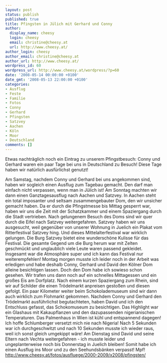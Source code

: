 ```yaml
---
layout: post
status: publish
published: true
title: Pfingsten in Jülich mit Gerhard und Conny
author:
  display_name: cheesy
  login: cheesy
  email: christine@cheesy.at
  url: http://www.cheesy.at/
author_login: cheesy
author_email: christine@cheesy.at
author_url: http://www.cheesy.at/
wordpress_id: 60
wordpress_url: http://www.cheesy.at/wordpress/?p=60
date: '2008-05-14 00:00:00 +0100'
date_gmt: '2008-05-13 22:00:00 +0100'
categories:
- Ausflug
- Feste
- Familie
- Fotos
- Conny
- Gerhard
- Pfingsten
- Satzvey
- Aachen
- Köln
- Moor
- Deutschland
comments: []
---
```

<!--:de--><!-- 4961-->Etwas nachträglich noch ein Eintrag zu unserem Pfingstbesuch: Conny und Gerhard waren ein paar Tage bei uns in Deutschland zu Besuch! Diese Tage haben wir natürlich ausfürlichst genutzt!
Am Samstag, nachdem Conny und Gerhard bei uns angekommen sind, haben wir sogleich einen Ausflug zum Tagebau gemacht. Den darf man einfach nicht verpassen, wenn man in Jülich ist!
Am Sonntag machten wir dann einen Ganztagesausflug nach Aachen und Satzvey. In Aachen steht ein total imposanter und seltsam zusammengebauter Dom, den wir unsicher gemacht haben. Da er durch die Pfingstmesse bis Mittag gesperrt war, haben wir uns die Zeit mit der Schatzkammer und einem Spaziergang durch die Stadt vertrieben. Nach gelungenem Besuch des Doms sind wir quer durch die Eifel nach Satzvey weitergefahren. Satzvey haben wir uns ausgesucht, weil gegenüber von unserer Wohnung in Juelich ein Plakat vom Ritterfestival Satzvey hing. Und dieses Mittelalterfestival war wirklich gelungen. Die Burg Satzvey bietet eine wunderschöne Kulisse für das Festival. Die gesamte Gegend um die Burg herum war mit Zelten geschmückt und unglaublich viele Leute waren passend gekleidet. Insgesamt war die Atmosphäre super und ich kann das Festival nur weiterempfehlen!
Montag morgen musste ich leider noch in der Arbeit was erledigen und habe deshalb Conny, Gerhard und David den Kölner Dom alleine besichtigen lassen. Doch den Dom habe ich sowieso schon gesehen. Wir trafen uns dann noch auf ein schnelles Mittagessen und ein großes Eis am Dorfplatz. Nach einem kurzen Spaziergang zum Rhein, sind wir auf Schilder die einen Trödelmarkt anpreisen gestoßen und diesen gefolgt. Ein paar Kilometer weiter beim Schokolademuseum sind wir dann auch wirklich zum Flohmarkt gekommen. Nachdem Conny und Gerhard den Trödelmarkt ausführlichst begutachteten, haben David und ich den Entschluss gefasst, das Schokomuseum zu besichtigen. Das Highlight war ein Glashaus mit Kakaupflanzen und den dazupassenden nigerianischen Temperaturen. Das Palmenhaus in Wien ist kühl und entspannend dagegen! Ich hoffe Schlumberger versetzt mich nie nach Nigeria! Nach 5 Sekunden war ich durchgeschwitzt und nach 10 Sekunden musste ich wieder raus, weil ich sonst gleich umgekippt wäre!
Am Dienstag sind David und seine Eltern nach Vechta weitergefahren - ich musste leider und ungeplanterweise noch bis Donnerstag in Juelich bleiben! Somit habe ich einen Ausflug ins Moor und zu den Seehundsbänken verpasst! Mpf!
http://www.cheesy.at/fotos/ausfluege/2000-2009/x2008/pfingsten/

